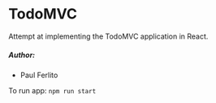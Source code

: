 # TodoMVC
Attempt at implementing the TodoMVC application in React.

##### Author:
* Paul Ferlito

To run app:
``npm run start``
